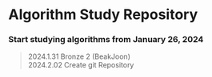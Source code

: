 # Algorithm Study Repository

### Start studying algorithms from January 26, 2024

> 2024.1.31 Bronze 2 (BeakJoon) <br>
> 2024.2.02 Create git Repository